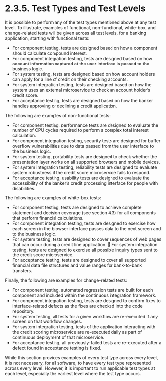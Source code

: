 # 2.3.5. Test Types and Test Levels

It is possible to perform any of the test types mentioned above at any test level. To illustrate, examples of functional, non-functional, white-box, and change-related tests will be given across all test levels, for a banking application, starting with functional tests: 

* For component testing, tests are designed based on how a component should calculate compound interest. 
* For component integration testing, tests are designed based on how account information captured at the user interface is passed to the business logic. 
* For system testing, tests are designed based on how account holders can apply for a line of credit on their checking accounts. 
* For system integration testing, tests are designed based on how the system uses an external microservice to check an account holder’s credit score. 
* For acceptance testing, tests are designed based on how the banker handles approving or declining a credit application. 

The following are examples of non-functional tests: 

* For component testing, performance tests are designed to evaluate the number of CPU cycles required to perform a complex total interest calculation.
* For component integration testing, security tests are designed for buffer overflow vulnerabilities due to data passed from the user interface to the business logic. 
* For system testing, portability tests are designed to check whether the presentation layer works on all supported browsers and mobile devices. 
* For system integration testing, reliability tests are designed to evaluate system robustness if the credit score microservice fails to respond.
* For acceptance testing, usability tests are designed to evaluate the accessibility of the banker’s credit processing interface for people with disabilities. 

The following are examples of white-box tests: 

* For component testing, tests are designed to achieve complete statement and decision coverage \(see section 4.3\) for all components that perform financial calculations. 
* For component integration testing, tests are designed to exercise how each screen in the browser interface passes data to the next screen and to the business logic. 
* For system testing, tests are designed to cover sequences of web pages that can occur during a credit line application.  For system integration testing, tests are designed to exercise all possible inquiry types sent to the credit score microservice. 
* For acceptance testing, tests are designed to cover all supported financial data file structures and value ranges for bank-to-bank transfers. 

Finally, the following are examples for change-related tests: 

* For component testing, automated regression tests are built for each component and included within the continuous integration framework. 
* For component integration testing, tests are designed to confirm fixes to interface-related defects as the fixes are checked into the code repository. 
* For system testing, all tests for a given workflow are re-executed if any screen on that workflow changes. 
* For system integration testing, tests of the application interacting with the credit scoring microservice are re-executed daily as part of continuous deployment of that microservice. 
* For acceptance testing, all previously-failed tests are re-executed after a defect found in acceptance testing is fixed. 

While this section provides examples of every test type across every level, it is not necessary, for all software, to have every test type represented across every level. However, it is important to run applicable test types at each level, especially the earliest level where the test type occurs.



